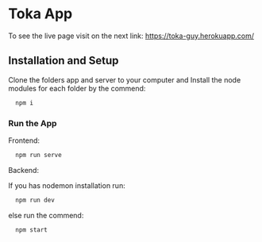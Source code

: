 
# Toka App

To see the live page visit on the next link:
https://toka-guy.herokuapp.com/


## Installation and Setup

Clone the folders app and server to your computer and 
Install the node modules for each folder by the commend:
```bash 
  npm i
```
### Run the App
Frontend:
```bash 
  npm run serve
```
Backend:

If you has nodemon installation run:
```bash 
  npm run dev
```
else run the commend:
```bash 
  npm start
```

    
